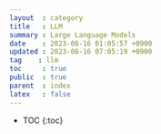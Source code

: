 ```yaml
---
layout  : category
title   : LLM
summary : Large Language Models
date    : 2023-08-16 01:05:57 +0900
updated : 2023-08-16 07:05:19 +0900
tag    : llm
toc     : true
public  : true
parent  : index
latex   : false
---
```

* TOC
{:toc}

